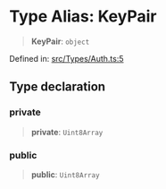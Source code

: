 # Type Alias: KeyPair

> **KeyPair**: `object`

Defined in: [src/Types/Auth.ts:5](https://github.com/Fokusdotid/Baileys/blob/acae94a55f1d32612d8d312d52b001d93f2ac5e2/src/Types/Auth.ts#L5)

## Type declaration

### private

> **private**: `Uint8Array`

### public

> **public**: `Uint8Array`
